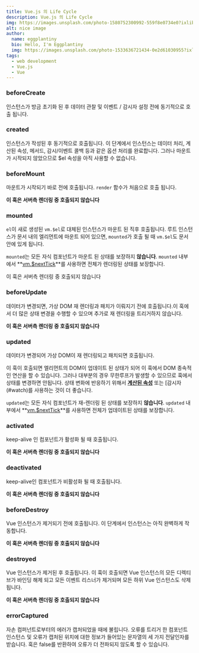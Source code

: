 ```yaml
---
title: Vue.js 의 Life Cycle
description: Vue.js 의 Life Cycle
img: https://images.unsplash.com/photo-1580752300992-559f8e0734e0?ixlib=rb-1.2.1&ixid=eyJhcHBfaWQiOjEyMDd9&auto=format&fit=crop&w=634&q=80
alt: nice image
author:
  name: eggplantiny
  bio: Hello, I'm Eggplantiny
  img: https://images.unsplash.com/photo-1533636721434-0e2d61030955?ixlib=rb-1.2.1&ixid=eyJhcHBfaWQiOjEyMDd9&auto=format&fit=crop&w=2550&q=80
tags:
  - web development
  - Vue.js
  - Vue
---
```


### beforeCreate

인스턴스가 방금 초기화 된 후 데이터 관찰 및 이벤트 / 감시자 설정 전에 동기적으로 호출 됩니다.

### created

인스턴스가 작성된 후 동기적으로 호출됩니다. 이 단계에서 인스턴스는 데이터 처리, 계산된 속성, 메서드, 감시/이벤트 콜백 등과 같은 옵션 처리를 완료합니다. 그러나 마운트가 시작되지 않았으므로 $el 속성을 아직 사용할 수 없습니다.

### beforeMount

마운트가 시작되기 바로 전에 호출됩니다. `render` 함수가 처음으로 호출 됩니다.

**이 훅은 서버측 렌더링 중 호출되지 않습니다**

### mounted

`el`이 새로 생성된 `vm.$el`로 대체된 인스턴스가 마운트 된 직후 호출됩니다. 루트 인스턴스가 문서 내의 엘리먼트에 마운트 되어 있으면, `mounted`가 호출 될 때 `vm.$el`도 문서 안에 있게 됩니다.

`mounted`는 모든 자식 컴포넌트가 마운트 된 상태를 보장하지 **않습니다**. `mounted` 내부에서 **[vm.$nextTick](https://kr.vuejs.org/v2/api/#vm-nextTick)**를 사용하면 전체가 렌더링된 상태를 보장합니다.

이 훅은 서버측 렌더링 중 호출되지 않습니다

### beforeUpdate

데이터가 변경되면, 가상 DOM 재 렌더링과 패치가 이뤄지기 전에 호출됩니다.이 훅에서 더 많은 상태 변경을 수행할 수 있으며 추가로 재 렌더링을 트리거하지 않습니다.

**이 훅은 서버측 렌더링 중 호출되지 않습니다**

### updated

데이터가 변경되어 가상 DOM이 재 렌더링되고 패치되면 호출됩니다.

이 훅이 호출되면 엘리먼트의 DOM이 업데이트 된 상태가 되어 이 훅에서 DOM 종속적인 연산을 할 수 있습니다. 그러나 대부분의 경우 무한루프가 발생할 수 있으므로 훅에서 상태를 변경하면 안됩니다. 상태 변화에 반응하기 위해서 **[계산된 속성](https://kr.vuejs.org/v2/api/#computed)** 또는 [감시자(#watch)를 사용하는 것이 더 좋습니다.

`updated`는 모든 자식 컴포넌트가 재-렌더링 된 상태를 보장하지 **않습니다**. `updated` 내부에서 **[vm.$nextTick](https://kr.vuejs.org/v2/api/#vm-nextTick)**를 사용하면 전체가 업데이트된 상태를 보장합니다.

### activated

keep-alive 인 컴포넌트가 활성화 될 때 호출됩니다.

**이 훅은 서버측 렌더링 중 호출되지 않습니다**

### deactivated

keep-alive인 컴포넌트가 비활성화 될 때 호출됩니다.

**이 훅은 서버측 렌더링 중 호출되지 않습니다**

### beforeDestroy

Vue 인스턴스가 제거되기 전에 호출됩니다. 이 단계에서 인스턴스는 아직 완벽하게 작동합니다.

**이 훅은 서버측 렌더링 중 호출되지 않습니다**

### destroyed

Vue 인스턴스가 제거된 후 호출됩니다. 이 훅이 호출되면 Vue 인스턴스의 모든 디렉티브가 바인딩 해제 되고 모든 이벤트 리스너가 제거되며 모든 하위 Vue 인스턴스도 삭제됩니다.

**이 훅은 서버측 렌더링 중 호출되지 않습니다**

### errorCaptured

자손 컴퍼넌트로부터의 에러가 캡처되었을 때에 불립니다. 오류를 트리거 한 컴포넌트 인스턴스 및 오류가 캡처된 위치에 대한 정보가 들어있는 문자열의 세 가지 전달인자를 받습니다. 훅은 false를 반환하여 오류가 더 전파되지 않도록 할 수 있습니다.
